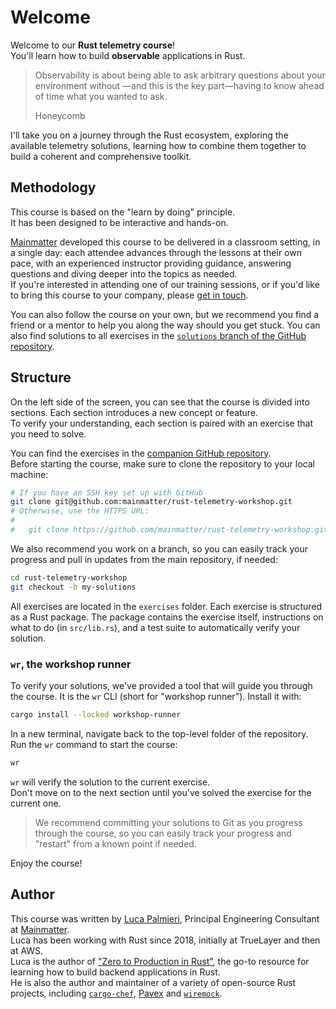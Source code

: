 # Welcome

Welcome to our **Rust telemetry course**!\
You'll learn how to build **observable** applications in Rust.

> Observability is about being able to ask arbitrary questions about your environment without
> —and this is the key part—having to know ahead of time what you wanted to ask.
>
> Honeycomb

I'll take you on a journey through the Rust ecosystem, exploring the available telemetry
solutions, learning how to combine them together to build a coherent and comprehensive toolkit.

## Methodology

This course is based on the "learn by doing" principle.\
It has been designed to be interactive and hands-on.

[Mainmatter](https://mainmatter.com/rust-consulting/) developed this course
to be delivered in a classroom setting, in a single day: each attendee advances
through the lessons at their own pace, with an experienced instructor providing
guidance, answering questions and diving deeper into the topics as needed.\
If you're interested in attending one of our training sessions, or if you'd like to
bring this course to your company, please [get in touch](https://mainmatter.com/contact/).

You can also follow the course on your own, but we recommend you find a friend or
a mentor to help you along the way should you get stuck. You can
also find solutions to all exercises in the
[`solutions` branch of the GitHub repository](https://github.com/mainmatter/rust-telemetry-workshop/tree/solutions).

## Structure

On the left side of the screen, you can see that the course is divided into sections.
Each section introduces a new concept or feature.\
To verify your understanding, each section is paired with an exercise that you need to solve.

You can find the exercises in the
[companion GitHub repository](https://github.com/mainmatter/rust-telemetry-workshop).\
Before starting the course, make sure to clone the repository to your local machine:

```bash
# If you have an SSH key set up with GitHub
git clone git@github.com:mainmatter/rust-telemetry-workshop.git
# Otherwise, use the HTTPS URL:
#
#   git clone https://github.com/mainmatter/rust-telemetry-workshop.git
```

We also recommend you work on a branch, so you can easily track your progress and pull
in updates from the main repository, if needed:

```bash
cd rust-telemetry-workshop 
git checkout -b my-solutions
```

All exercises are located in the `exercises` folder.
Each exercise is structured as a Rust package.
The package contains the exercise itself, instructions on what to do (in `src/lib.rs`), and a test suite to
automatically verify your solution.

### `wr`, the workshop runner

To verify your solutions, we've provided a tool that will guide you through the course.
It is the `wr` CLI (short for "workshop runner").
Install it with:

```bash
cargo install --locked workshop-runner
```

In a new terminal, navigate back to the top-level folder of the repository.
Run the `wr` command to start the course:

```bash
wr
```

`wr` will verify the solution to the current exercise.\
Don't move on to the next section until you've solved the exercise for the current one.

> We recommend committing your solutions to Git as you progress through the course,
> so you can easily track your progress and "restart" from a known point if needed.

Enjoy the course!

## Author

This course was written by [Luca Palmieri](https://www.lpalmieri.com/), Principal Engineering
Consultant at [Mainmatter](https://mainmatter.com/rust-consulting/).\
Luca has been working with Rust since 2018, initially at TrueLayer and then at AWS.\
Luca is the author of ["Zero to Production in Rust"](https://zero2prod.com),
the go-to resource for learning how to build backend applications in Rust.\
He is also the author and maintainer of a variety of open-source Rust projects, including
[`cargo-chef`](https://github.com/LukeMathWalker/cargo-chef),
[Pavex](https://pavex.dev) and [`wiremock`](https://github.com/LukeMathWalker/wiremock-rs).
